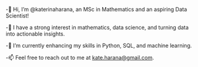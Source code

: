 -👋 Hi, I’m @katerinaharana, an MSc in Mathematics and an aspiring Data Scientist!

-👀 I have a strong interest in mathematics, data science, and turning data into actionable insights.

-🌱 I’m currently enhancing my skills in Python, SQL, and machine learning.

-📫 Feel free to reach out to me at kate.harana@gmail.com.

<!---
katerinaharana/katerinaharana is a ✨ special ✨ repository because its `README.md` (this file) appears on your GitHub profile.
You can click the Preview link to take a look at your changes.
--->
